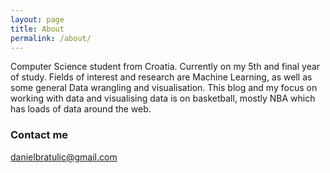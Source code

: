 ```yaml
---
layout: page
title: About
permalink: /about/
---
```


Computer Science student from Croatia. Currently on my 5th and final year of study. Fields of interest and research are Machine Learning, as well as some general Data wrangling and visualisation. This blog and my focus on working with data and visualising data is on basketball, mostly NBA which has loads of data around the web. 

### Contact me

[danielbratulic@gmail.com](mailto:danielbratulic@gmail.com)
